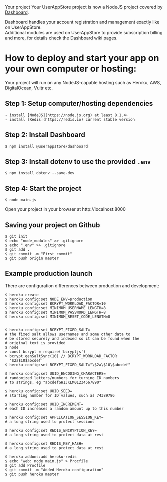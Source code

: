 Your project
Your UserAppStore project is now a NodeJS project covered by [Dashboard](https://github.com/userappstore/dashboard).  

Dashboard handles your account registration and management exactly like on UserAppStore.  
Additional modules are used on UserAppStore to provide subscription billing and more, for
details check the Dashboard wiki pages.

# How to deploy and start your app on your own computer or hosting:
Your project will run on any NodeJS-capable hosting such as Heroku, AWS, DigitalOcean, Vultr etc.

## Step 1: Setup computer/hosting dependencies
    - install [NodeJS](https://node.js.org) at least 8.1.4+
    - install [Redis](https://redis.io) current stable version

## Step 2:  Install Dashboard
    $ npm install @userappstore/dashboard

## Step 3:  Install dotenv to use the provided `.env`
    $ npm install dotenv --save-dev

## Step 4: Start the project
    $ node main.js

Open your project in your browser at http://localhost:8000

## Saving your project on Github
    $ git init
    $ echo "node_modules" >> .gitignore
    $ echo ".env" >> .gitignore
    $ git add .
    $ git commit -m "First commit"
    $ git push origin master

## Example production launch
There are configuration differences between production and development:

    $ heroku create
    $ heroku config:set NODE_ENV=production
    $ heroku config:set BCRYPT_WORKLOAD_FACTOR=10
    $ heroku config:set MINIMUM_USERNAME_LENGTH=8
    $ heroku config:set MINIMUM_PASSWORD_LENGTH=8
    $ heroku config:set MINIMUM_RESET_CODE_LENGTH=8

    
    $ heroku config:set BCRYPT_FIXED_SALT=
    # the fixed salt allows usernames and some other data to 
    # be stored securely and indexed so it can be found when the 
    # original text is provided
    $ node
    > const bcrypt = require('bcryptjs')
    > bcrypt.genSaltSync(10) // BCRYPT_WORKLOAD_FACTOR
      '$2a$10$abcdef'
    $ heroku config:set BCRYPT_FIXED_SALT="\$2a\$10\$abcdef"
    
    $ heroku config:set UUID_ENCODING_CHARACTERS=
    # randomized letters/numbers for turning ID numbers
    # to strings, eg "abcdefGHIJKLM01234567890"
    
    $ heroku config:set UUID_SEED=
    # starting number for ID values, such as 74389786
    
    $ heroku config:set UUID_INCREMENT=
    # each ID increases a random amount up to this number

    $ heroku config:set APPLICATION_SESSION_KEY=
    # a long string used to protect sessions

    $ heroku config:set REDIS_ENCRYPTION_KEY=
    # a long string used to protect data at rest

    $ heroku config:set REDIS_KEY_HASH=
    # a long string used to protect data at rest
    
    $ heroku addons:add heroku-redis
    $ echo "web: node main.js" > Procfile
    $ git add Procfile
    $ git commit -m "Added Heroku configuration"
    $ git push heroku master

    
